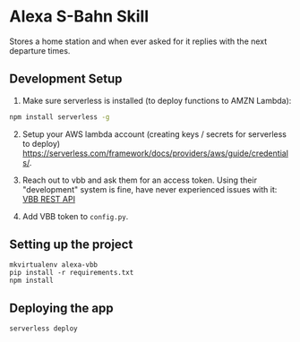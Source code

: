 # Alexa S-Bahn Skill

Stores a home station and when ever asked for it replies with the next
departure times.




## Development Setup

1. Make sure serverless is installed (to deploy functions to AMZN Lambda):
```bash
npm install serverless -g
```

2. Setup your AWS lambda account (creating keys / secrets for serverless to deploy)
https://serverless.com/framework/docs/providers/aws/guide/credentials/.

3. Reach out to vbb and ask them for an access token. Using their "development"
system is fine, have never experienced issues with it: [VBB REST API](http://www.vbb.de/de/article/fahrplan/webservices/schnittstellen-fuer-webentwickler/5070.html#rest-schnittstelle)

4. Add VBB token to `config.py`.

## Setting up the project
```
mkvirtualenv alexa-vbb
pip install -r requirements.txt
npm install
```

## Deploying the app
```
serverless deploy
```

